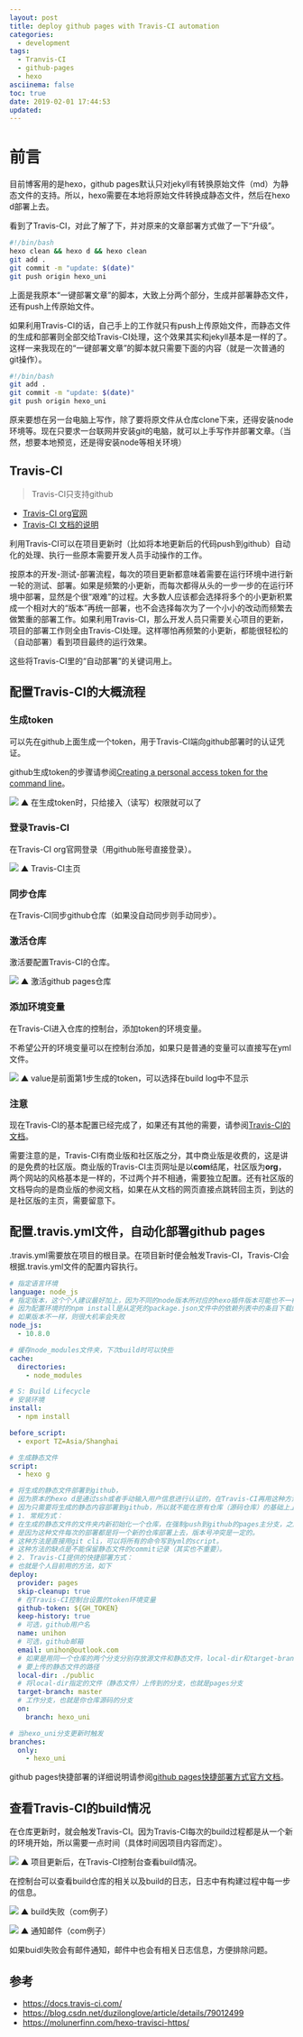 ```yaml
---
layout: post
title: deploy github pages with Travis-CI automation
categories:
  - development
tags:
  - Tranvis-CI
  - github-pages
  - hexo
asciinema: false
toc: true
date: 2019-02-01 17:44:53
updated:
---
```


# 前言

目前博客用的是hexo，github pages默认只对jekyll有转换原始文件（md）为静态文件的支持。所以，hexo需要在本地将原始文件转换成静态文件，然后在hexo d部署上去。

看到了Travis-CI，对此了解了下，并对原来的文章部署方式做了一下“升级”。

``` bash
#!/bin/bash
hexo clean && hexo d && hexo clean
git add .
git commit -m "update: $(date)"
git push origin hexo_uni
```

上面是我原本“一键部署文章”的脚本，大致上分两个部分，生成并部署静态文件，还有push上传原始文件。

如果利用Travis-CI的话，自己手上的工作就只有push上传原始文件，而静态文件的生成和部署则全部交给Travis-CI处理，这个效果其实和jekyll基本是一样的了。这样一来我现在的“一键部署文章”的脚本就只需要下面的内容（就是一次普通的git操作）。

``` bash
#!/bin/bash
git add .
git commit -m "update: $(date)"
git push origin hexo_uni
```

原来要想在另一台电脑上写作，除了要将原文件从仓库clone下来，还得安装node环境等。现在只要求一台联网并安装git的电脑，就可以上手写作并部署文章。（当然，想要本地预览，还是得安装node等相关环境）

## Travis-CI

> Travis-CI只支持github

- [Travis-CI org官网](https://travis-ci.org/)
- [Travis-CI 文档的说明](https://docs.travis-ci.com/user/for-beginners/)

利用Travis-CI可以在项目更新时（比如将本地更新后的代码push到github）自动化的处理、执行一些原本需要开发人员手动操作的工作。

按原本的开发-测试-部署流程，每次的项目更新都意味着需要在运行环境中进行新一轮的测试、部署。如果是频繁的小更新，而每次都得从头的一步一步的在运行环境中部署，显然是个很“艰难”的过程。大多数人应该都会选择将多个的小更新积累成一个相对大的“版本”再统一部署，也不会选择每次为了一个小小的改动而频繁去做繁重的部署工作。如果利用Travis-CI，那么开发人员只需要关心项目的更新，项目的部署工作则全由Travis-CI处理。这样哪怕再频繁的小更新，都能很轻松的（自动部署）看到项目最终的运行效果。

这些将Travis-CI里的“自动部署”的关键词用上。

## 配置Travis-CI的大概流程

### 生成token

可以先在github上面生成一个token，用于Travis-CI端向github部署时的认证凭证。

github生成token的步骤请参阅[Creating a personal access token for the command line](https://help.github.com/articles/creating-a-personal-access-token-for-the-command-line/)。

![](/2019-02/deploy-github-pages-with-travis-ci-automation/2019-02-01_create_token.png)
▲ 在生成token时，只给接入（读写）权限就可以了

### 登录Travis-CI

在Travis-CI org官网登录（用github账号直接登录）。

![](/2019-02/deploy-github-pages-with-travis-ci-automation/2019-02-01_travis_ci_index.png)
▲ Travis-CI主页

### 同步仓库

在Travis-CI同步github仓库（如果没自动同步则手动同步）。

### 激活仓库

激活要配置Travis-CI的仓库。

![](/2019-02/deploy-github-pages-with-travis-ci-automation/2019-02-01_active_repo.png)
▲ 激活github pages仓库

### 添加环境变量

在Travis-CI进入仓库的控制台，添加token的环境变量。

不希望公开的环境变量可以在控制台添加，如果只是普通的变量可以直接写在yml文件。

![](/2019-02/deploy-github-pages-with-travis-ci-automation/2019-02-01_set_token.png)
▲ value是前面第1步生成的token，可以选择在build log中不显示

### 注意

现在Travis-CI的基本配置已经完成了，如果还有其他的需要，请参阅[Travis-CI的文档](https://docs.travis-ci.com/)。

需要注意的是，Travis-CI有商业版和社区版之分，其中商业版是收费的，这是讲的是免费的社区版。商业版的Travis-CI主页网址是以**com**结尾，社区版为**org**，两个网站的风格基本是一样的，不过两个并不相通，需要独立配置。还有社区版的文档导向的是商业版的参阅文档，如果在从文档的网页直接点跳转回主页，到达的是社区版的主页，需要留意下。

## 配置.travis.yml文件，自动化部署github pages

.travis.yml需要放在项目的根目录。在项目新时便会触发Travis-CI，Travis-CI会根据.travis.yml文件的配置内容执行。

``` yml
# 指定语言环境
language: node_js
# 指定版本，这个个人建议最好加上，因为不同的node版本所对应的hexo插件版本可能也不一样、不兼容，
# 因为配置环境时的npm install是从定死的package.json文件中的依赖列表中的条目下载的，
# 如果版本不一样，则很大机率会失败
node_js:
  - 10.8.0

# 缓存node_modules文件夹，下次build时可以快些
cache:
  directories:
    - node_modules

# S: Build Lifecycle
# 安装环境
install:
  - npm install

before_script:
  - export TZ=Asia/Shanghai

# 生成静态文件
script:
  - hexo g

# 将生成的静态文件部署到github，
# 因为原本的hexo d是通过ssh或者手动输入用户信息进行认证的，在Travis-CI再用这种方法会比较麻烦，有其他更简单的方法代替，如token，
# 因为只需要将生成的静态内容部署到github，所以就不能在原有仓库（源码仓库）的基础上上传，推荐两个方法：
# 1. 常规方式：
# 在生成的静态文件的文件夹内新初始化一个仓库，在强制push到github的pages主分支，之所以要强制，
# 是因为这种文件每次的部署都是将一个新的仓库部署上去，版本号冲突是一定的。
# 这种方法是直接用git cli，可以将所有的命令写到yml的script。
# 这种方法的缺点是不能保留静态文件的commit记录（其实也不重要）。
# 2. Travis-CI提供的快捷部署方式：
# 也就是个人目前用的方法，如下
deploy:
  provider: pages
  skip-cleanup: true
  # 在Travis-CI控制台设置的token环境变量
  github-token: ${GH_TOKEN}
  keep-history: true
  # 可选，github用户名
  name: unihon
  # 可选，github邮箱
  email: unihon@outlook.com
  # 如果是用同一个仓库的两个分支分别存放源文件和静态文件，local-dir和target-branch是必选
  # 要上传的静态文件的路径
  local-dir: ./public
  # 将local-dir指定的文件（静态文件）上传到的分支，也就是pages分支
  target-branch: master
  # 工作分支，也就是你仓库源码的分支
  on:
    branch: hexo_uni

# 当hexo_uni分支更新时触发
branches:
  only:
    - hexo_uni
```

github pages快捷部署的详细说明请参阅[github pages快捷部署方式官方文档](https://docs.travis-ci.com/user/deployment/pages/)。

## 查看Travis-CI的build情况

在仓库更新时，就会触发Travis-CI。因为Travis-CI每次的build过程都是从一个新的环境开始，所以需要一点时间（具体时间因项目内容而定）。

![](/2019-02/deploy-github-pages-with-travis-ci-automation/2019-02-01_build.png)
▲ 项目更新后，在Travis-CI控制台查看build情况。

在控制台可以查看build仓库的相关以及build的日志，日志中有构建过程中每一步的信息。

![](/2019-02/deploy-github-pages-with-travis-ci-automation/2019-02-01_build_error.png)
▲ build失败（com例子）

![](/2019-02/deploy-github-pages-with-travis-ci-automation/2019-02-01_mail.png)
▲ 通知邮件（com例子）

如果buidl失败会有邮件通知，邮件中也会有相关日志信息，方便排除问题。

## 参考

- [https://docs.travis-ci.com/ ](https://docs.travis-ci.com/)
- [https://blog.csdn.net/duzilonglove/article/details/79012499 ](https://blog.csdn.net/duzilonglove/article/details/79012499) 
- [https://molunerfinn.com/hexo-travisci-https/ ](https://molunerfinn.com/hexo-travisci-https/)
